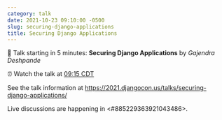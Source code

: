 ```yaml
---
category: talk
date: 2021-10-23 09:10:00 -0500
slug: securing-django-applications
title: Securing Django Applications
---
```


:tada: Talk starting in 5 minutes: **Securing Django Applications** by *Gajendra Deshpande*

:alarm_clock: Watch the talk at [09:15 CDT](https://time.is/compare/0915AM_23_October_2021_in_Chicago)

See the talk information at https://2021.djangocon.us/talks/securing-django-applications/

Live discussions are happening in <#885229363921043486>.